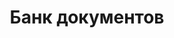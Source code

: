 ---
layout: docs-index
permalink: /docs/
title: Банк документов
tags: ["перинатальный центр, роддом, им. Гуткина К.А., больница"]
---